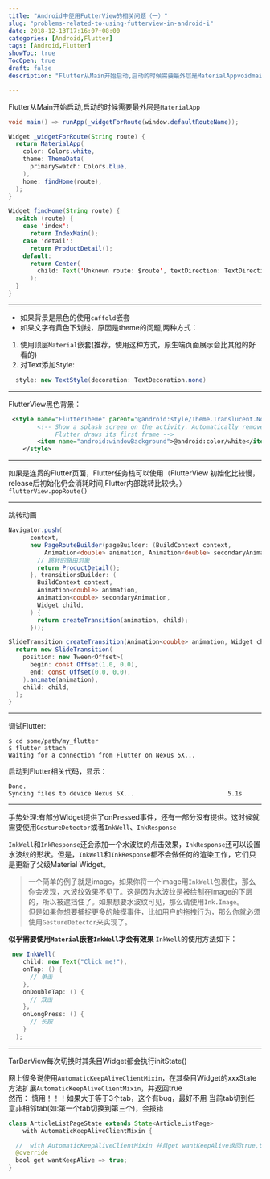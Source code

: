 ```yaml
---
title: "Android中使用FutterView的相关问题（一）"
slug: "problems-related-to-using-futterview-in-android-i"
date: 2018-12-13T17:16:07+08:00
categories: [Android,Flutter]
tags: [Android,Flutter]
showToc: true
TocOpen: true
draft: false
description: "Flutter从Main开始启动,启动的时候需要最外层是MaterialAppvoidmain()=&gt;runApp(_widg"

---
```

                
Flutter从Main开始启动,启动的时候需要最外层是`MaterialApp`
```java
void main() => runApp(_widgetForRoute(window.defaultRouteName));

Widget _widgetForRoute(String route) {
  return MaterialApp(
    color: Colors.white,
    theme: ThemeData(
      primarySwatch: Colors.blue,
    ),
    home: findHome(route),
  );
}

Widget findHome(String route) {
  switch (route) {
    case 'index':
      return IndexMain();
    case 'detail':
      return ProductDetail();
    default:
      return Center(
        child: Text('Unknown route: $route', textDirection: TextDirection.ltr),
      );
  }
}

```
---
- 如果背景是黑色的使用`caffold`嵌套
- 如果文字有黄色下划线，原因是theme的问题,两种方式：
 1. 使用顶层`Material`嵌套(推荐，使用这种方式，原生端页面展示会比其他的好看的)
 2. 对Text添加Style:
```java
  style: new TextStyle(decoration: TextDecoration.none)
```
---

FlutterView黑色背景：
```xml
 <style name="FlutterTheme" parent="@android:style/Theme.Translucent.NoTitleBar">
        <!-- Show a splash screen on the activity. Automatically removed when
             Flutter draws its first frame -->
        <item name="android:windowBackground">@android:color/white</item>
    </style>
```

---
如果是连贯的Flutter页面，Flutter任务栈可以使用（FlutterView 初始化比较慢，release后初始化仍会消耗时间,Flutter内部跳转比较快。）`flutterView.popRoute()`

--- 

跳转动画
```java
Navigator.push(
      context,
      new PageRouteBuilder(pageBuilder: (BuildContext context,
          Animation<double> animation, Animation<double> secondaryAnimation) {
        // 跳转的路由对象
        return ProductDetail();
      }, transitionsBuilder: (
        BuildContext context,
        Animation<double> animation,
        Animation<double> secondaryAnimation,
        Widget child,
      ) {
        return createTransition(animation, child);
      }));
```
```java
SlideTransition createTransition(Animation<double> animation, Widget child) {
  return new SlideTransition(
    position: new Tween<Offset>(
      begin: const Offset(1.0, 0.0),
      end: const Offset(0.0, 0.0),
    ).animate(animation),
    child: child,
  );
}

```

---

调试Flutter:
```
$ cd some/path/my_flutter
$ flutter attach
Waiting for a connection from Flutter on Nexus 5X...
```
启动到Flutter相关代码，显示：
```
Done.
Syncing files to device Nexus 5X...                          5.1s
```
---

手势处理:有部分Widget提供了onPressed事件，还有一部分没有提供。这时候就需要使用`GestureDetector`或者`InkWell`、`InkResponse`

`InkWell`和`InkResponse`还会添加一个水波纹的点击效果，`InkResponse`还可以设置水波纹的形状。但是，`InkWell`和`InkResponse`都不会做任何的渲染工作，它们只是更新了父级Material Widget。
> 一个简单的例子就是image，如果你将一个image用`InkWell`包裹住，那么你会发现，水波纹效果不见了。这是因为水波纹是被绘制在image的下层的，所以被遮挡住了。如果想要水波纹可见，那么请使用`Ink.Image`。
  但是如果你想要捕捉更多的触摸事件，比如用户的拖拽行为，那么你就必须使用`GestureDetector`来实现了。
  
 **似乎需要使用`Material`嵌套`InkWell`才会有效果**
`InkWell`的使用方法如下：
```java
 new InkWell(
    child: new Text("Click me!"),
    onTap: () {
      // 单击
    },
    onDoubleTap: () {
      // 双击
    },
    onLongPress: () {
      // 长按
    }
  );
```

----

TarBarView每次切换时其条目Widget都会执行initState()

网上很多说使用`AutomaticKeepAliveClientMixin`，在其条目Widget的xxxState方法扩展`AutomaticKeepAliveClientMixin`，并返回true  
然而：
慎用！！！如果大于等于3个tab，这个有bug，最好不用
当前tab切到任意非相邻tab(如:第一个tab切换到第三个)，会报错
```java
class ArticleListPageState extends State<ArticleListPage>
    with AutomaticKeepAliveClientMixin {

  //  with AutomaticKeepAliveClientMixin 并且get wantKeepAlive返回true,tab切换时,不会每次执行initState
  @override
  bool get wantKeepAlive => true;
}
```
